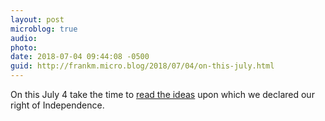 ```yaml
---
layout: post
microblog: true
audio: 
photo: 
date: 2018-07-04 09:44:08 -0500
guid: http://frankm.micro.blog/2018/07/04/on-this-july.html
---
```

On this July 4 take the time to [read the ideas](http://www.ushistory.org/declaration/document/) upon which we declared our right of Independence. 
